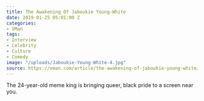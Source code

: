 ```yaml
---
title: The Awakening Of Jaboukie Young-White
date: 2019-01-25 05:01:00 Z
categories:
- VMan
tags:
- Interview
- Celebrity
- Culture
- Comedy
image: "/uploads/Jaboukie-Young-White-4.jpg"
source: https://vman.com/article/the-awakening-of-jaboukie-young-white/
---
```


The 24-year-old meme king is bringing queer, black pride to a screen near you.